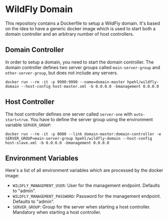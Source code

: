 # WildFly Domain

This repository contains a Dockerfile to setup a WildFly domain. It's based on the idea to have a generic docker image which is used to start both a domain controller and an arbitrary number of host controllers.

## Domain Controller

In order to setup a domain, you need to start the domain controller. The domain controller defines two server groups called `main-server-group` and `other-server-group`, but does not include any servers.

	docker run --rm -it -p 9990:9990 --name=domain-master hpehl/wildfly-domain --host-config host-master.xml -b 0.0.0.0 -bmanagement 0.0.0.0

## Host Controller

The host controller defines one server called `server-one` with `auto-start=true`. You have to define the server group using the environment variable `SERVER_GROUP`:

	docker run --rm -it -p 8080 --link domain-master:domain-controller -e SERVER_GROUP=main-server-group hpehl/wildfly-domain --host-config host-slave.xml -b 0.0.0.0 -bmanagement 0.0.0.0

## Environment Variables

Here's a list of all environment variables which are processed by the docker image:

- `WILDFLY_MANAGEMENT_USER`: User for the management endpoint. Defaults to "admin".
- `WILDFLY_MANAGEMENT_PASSWORD`: Password for the management endpoint. Defaults to "admin".
- `SERVER_GROUP`: Group for the server when starting a host controller. Mandatory when starting a host controller.
